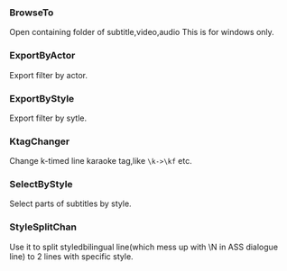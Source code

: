 ### BrowseTo
Open containing folder of subtitle,video,audio
This is for windows only.

### ExportByActor
Export filter by actor.

### ExportByStyle
Export filter by sytle.

### KtagChanger
Change k-timed line karaoke tag,like `\k->\kf` etc.

### SelectByStyle
Select parts of subtitles by style.

### StyleSplitChan
Use it to split styledbilingual line(which mess up with \N in ASS dialogue line) to 2 lines with specific style.